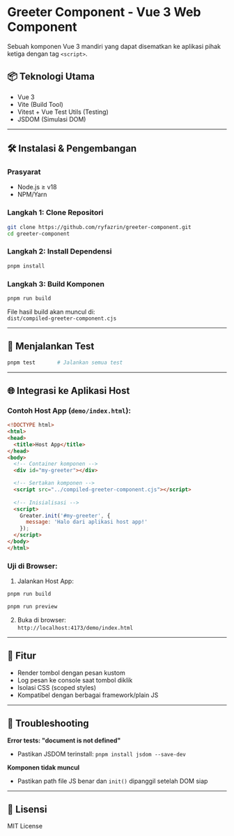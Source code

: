# Greeter Component - Vue 3 Web Component

Sebuah komponen Vue 3 mandiri yang dapat disematkan ke aplikasi pihak ketiga dengan tag `<script>`.

## 📦 Teknologi Utama
- Vue 3
- Vite (Build Tool)
- Vitest + Vue Test Utils (Testing)
- JSDOM (Simulasi DOM)

---

## 🛠️ Instalasi & Pengembangan

### Prasyarat
- Node.js ≥ v18
- NPM/Yarn

### Langkah 1: Clone Repositori
```bash
git clone https://github.com/ryfazrin/greeter-component.git
cd greeter-component
```

### Langkah 2: Install Dependensi
```bash
pnpm install
```

### Langkah 3: Build Komponen
```bash
pnpm run build
```
File hasil build akan muncul di:  
`dist/compiled-greeter-component.cjs`

---

## 🧪 Menjalankan Test
```bash
pnpm test       # Jalankan semua test
```

---

## 🌐 Integrasi ke Aplikasi Host

### Contoh Host App (`demo/index.html`):
```html
<!DOCTYPE html>
<html>
<head>
  <title>Host App</title>
</head>
<body>
  <!-- Container komponen -->
  <div id="my-greeter"></div>

  <!-- Sertakan komponen -->
  <script src="../compiled-greeter-component.cjs"></script>
  
  <!-- Inisialisasi -->
  <script>
    Greater.init('#my-greeter', {
      message: 'Halo dari aplikasi host app!'
    });
  </script>
</body>
</html>
```

### Uji di Browser:
1. Jalankan Host App:
```bash
pnpm run build

pnpm run preview
```
2. Buka di browser:  
`http://localhost:4173/demo/index.html`

---

## 🚀 Fitur
- Render tombol dengan pesan kustom
- Log pesan ke console saat tombol diklik
- Isolasi CSS (scoped styles)
- Kompatibel dengan berbagai framework/plain JS

---

## 🚨 Troubleshooting
**Error tests: "document is not defined"**  
- Pastikan JSDOM terinstall: `pnpm install jsdom --save-dev`

**Komponen tidak muncul**  
- Pastikan path file JS benar dan `init()` dipanggil setelah DOM siap

---

## 📜 Lisensi

MIT License
